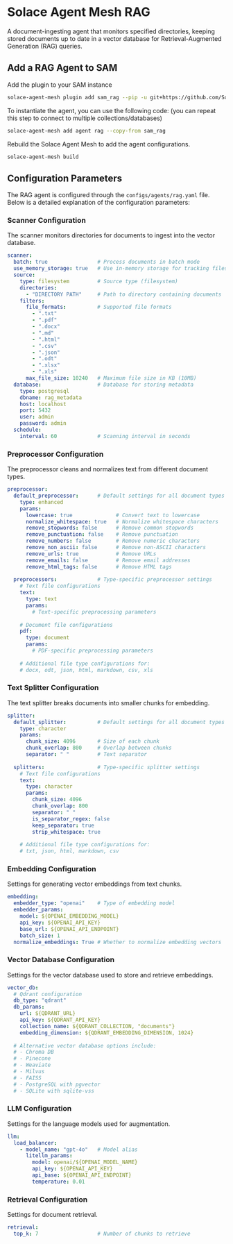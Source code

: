 # Solace Agent Mesh RAG

A document-ingesting agent that monitors specified directories, keeping stored documents up to date in a vector database for Retrieval-Augmented Generation (RAG) queries.

## Add a RAG Agent to SAM

Add the plugin to your SAM instance

```sh
solace-agent-mesh plugin add sam_rag --pip -u git+https://github.com/SolaceLabs/solace-agent-mesh-core-plugins#subdirectory=sam-rag
```

To instantiate the agent, you can use the following code: (you can repeat this step to connect to multiple collections/databases)

```sh
solace-agent-mesh add agent rag --copy-from sam_rag
```

Rebuild the Solace Agent Mesh to add the agent configurations.
```sh
solace-agent-mesh build
```

## Configuration Parameters

The RAG agent is configured through the `configs/agents/rag.yaml` file. Below is a detailed explanation of the configuration parameters:

### Scanner Configuration

The scanner monitors directories for documents to ingest into the vector database.

```yaml
scanner:
  batch: true                # Process documents in batch mode
  use_memory_storage: true   # Use in-memory storage for tracking files
  source:
    type: filesystem         # Source type (filesystem)
    directories:
      - "DIRECTORY PATH"     # Path to directory containing documents
    filters:
      file_formats:          # Supported file formats
        - ".txt"
        - ".pdf"
        - ".docx"
        - ".md"
        - ".html"
        - ".csv"
        - ".json"
        - ".odt"
        - ".xlsx"
        - ".xls"
      max_file_size: 10240   # Maximum file size in KB (10MB)
  database:                  # Database for storing metadata
    type: postgresql
    dbname: rag_metadata
    host: localhost
    port: 5432
    user: admin
    password: admin
  schedule:
    interval: 60             # Scanning interval in seconds
```

### Preprocessor Configuration

The preprocessor cleans and normalizes text from different document types.

```yaml
preprocessor:
  default_preprocessor:      # Default settings for all document types
    type: enhanced
    params:
      lowercase: true              # Convert text to lowercase
      normalize_whitespace: true   # Normalize whitespace characters
      remove_stopwords: false      # Remove common stopwords
      remove_punctuation: false    # Remove punctuation
      remove_numbers: false        # Remove numeric characters
      remove_non_ascii: false      # Remove non-ASCII characters
      remove_urls: true            # Remove URLs
      remove_emails: false         # Remove email addresses
      remove_html_tags: false      # Remove HTML tags
  
  preprocessors:             # Type-specific preprocessor settings
    # Text file configurations
    text:
      type: text
      params:
        # Text-specific preprocessing parameters
    
    # Document file configurations
    pdf:
      type: document
      params:
        # PDF-specific preprocessing parameters
    
    # Additional file type configurations for:
    # docx, odt, json, html, markdown, csv, xls
```

### Text Splitter Configuration

The text splitter breaks documents into smaller chunks for embedding.

```yaml
splitter:
  default_splitter:          # Default settings for all document types
    type: character
    params:
      chunk_size: 4096       # Size of each chunk
      chunk_overlap: 800     # Overlap between chunks
      separator: " "         # Text separator
  
  splitters:                 # Type-specific splitter settings
    # Text file configurations
    text:
      type: character
      params:
        chunk_size: 4096
        chunk_overlap: 800
        separator: " "
        is_separator_regex: false
        keep_separator: true
        strip_whitespace: true
    
    # Additional file type configurations for:
    # txt, json, html, markdown, csv
```

### Embedding Configuration

Settings for generating vector embeddings from text chunks.

```yaml
embedding:
  embedder_type: "openai"    # Type of embedding model
  embedder_params:
    model: ${OPENAI_EMBEDDING_MODEL}
    api_key: ${OPENAI_API_KEY}
    base_url: ${OPENAI_API_ENDPOINT}
    batch_size: 1
  normalize_embeddings: True # Whether to normalize embedding vectors
```

### Vector Database Configuration

Settings for the vector database used to store and retrieve embeddings.

```yaml
vector_db:
  # Qdrant configuration
  db_type: "qdrant"
  db_params:
    url: ${QDRANT_URL}
    api_key: ${QDRANT_API_KEY}
    collection_name: ${QDRANT_COLLECTION, "documents"}
    embedding_dimension: ${QDRANT_EMBEDDING_DIMENSION, 1024}
  
  # Alternative vector database options include:
  # - Chroma DB
  # - Pinecone
  # - Weaviate
  # - Milvus
  # - FAISS
  # - PostgreSQL with pgvector
  # - SQLite with sqlite-vss
```

### LLM Configuration

Settings for the language models used for augmentation.

```yaml
llm:
  load_balancer:
    - model_name: "gpt-4o"   # Model alias
      litellm_params:
        model: openai/${OPENAI_MODEL_NAME}
        api_key: ${OPENAI_API_KEY}
        api_base: ${OPENAI_API_ENDPOINT}
        temperature: 0.01
```

### Retrieval Configuration

Settings for document retrieval.

```yaml
retrieval:
  top_k: 7                   # Number of chunks to retrieve
```
